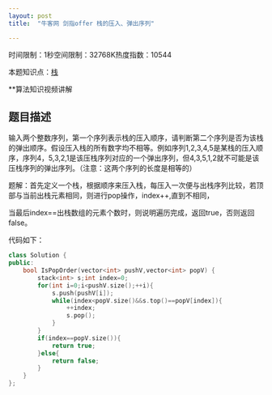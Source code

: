 ```yaml
---
layout: post
title:  "牛客网 剑指offer 栈的压入、弹出序列"

---
```

时间限制：1秒空间限制：32768K热度指数：10544

本题知识点：[栈](https://www.nowcoder.com/questionCenter?questionTypes=000100&mutiTagIds=581)

**算法知识视频讲解

## 题目描述

输入两个整数序列，第一个序列表示栈的压入顺序，请判断第二个序列是否为该栈的弹出顺序。假设压入栈的所有数字均不相等。例如序列1,2,3,4,5是某栈的压入顺序，序列4，5,3,2,1是该压栈序列对应的一个弹出序列，但4,3,5,1,2就不可能是该压栈序列的弹出序列。（注意：这两个序列的长度是相等的）





题解：首先定义一个栈，根据顺序来压入栈，每压入一次便与出栈序列比较，若顶部与当前出栈元素相同，则进行pop操作，index++,直到不相同，

当最后index==出栈数组的元素个数时，则说明遍历完成，返回true，否则返回false。



代码如下：

```c++
class Solution {
public:
    bool IsPopOrder(vector<int> pushV,vector<int> popV) {
        stack<int> s;int index=0;
        for(int i=0;i<pushV.size();++i){
            s.push(pushV[i]);  
            while(index<popV.size()&&s.top()==popV[index]){
                ++index;
                s.pop();
            }
        }
        if(index==popV.size()){
            return true;
        }else{
            return false;
        }
    }
};
```

